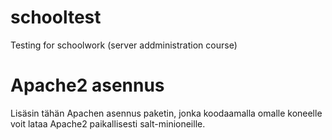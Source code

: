 # schooltest
Testing for schoolwork (server addministration course)

# Apache2 asennus

Lisäsin tähän Apachen asennus paketin, jonka koodaamalla omalle koneelle voit lataa Apache2 paikallisesti salt-minioneille.
